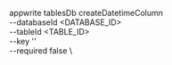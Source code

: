 appwrite tablesDb createDatetimeColumn \
        --databaseId <DATABASE_ID> \
        --tableId <TABLE_ID> \
        --key '' \
        --required false \


